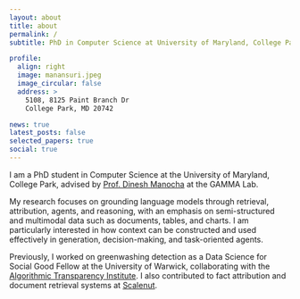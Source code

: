 ```yaml
---
layout: about
title: about
permalink: /
subtitle: PhD in Computer Science at University of Maryland, College Park

profile:
  align: right
  image: manansuri.jpeg
  image_circular: false
  address: >
    5108, 8125 Paint Branch Dr  
    College Park, MD 20742

news: true
latest_posts: false
selected_papers: true
social: true
---
```


I am a PhD student in Computer Science at the University of Maryland, College Park, advised by [Prof. Dinesh Manocha](https://www.cs.umd.edu/people/dmanocha) at the GAMMA Lab.

My research focuses on grounding language models through retrieval, attribution, agents, and reasoning, with an emphasis on semi-structured and multimodal data such as documents, tables, and charts. I am particularly interested in how context can be constructed and used effectively in generation, decision-making, and task-oriented agents.

Previously, I worked on greenwashing detection as a Data Science for Social Good Fellow at the University of Warwick, collaborating with the [Algorithmic Transparency Institute](https://ati.io/). I also contributed to fact attribution and document retrieval systems at [Scalenut](https://www.scalenut.com/).
